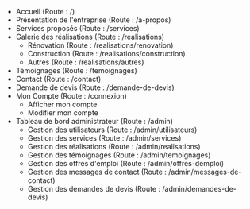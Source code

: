- Accueil (Route : /)
- Présentation de l'entreprise (Route : /a-propos)
- Services proposés (Route : /services)
- Galerie des réalisations (Route : /realisations)
  - Rénovation (Route : /realisations/renovation)
  - Construction (Route : /realisations/construction)
  - Autres (Route : /realisations/autres)
- Témoignages (Route : /temoignages)
- Contact (Route : /contact)
- Demande de devis (Route : /demande-de-devis)
- Mon Compte (Route : /connexion)
  - Afficher mon compte
  - Modifier mon compte
- Tableau de bord administrateur (Route : /admin)
  - Gestion des utilisateurs (Route : /admin/utilisateurs)
  - Gestion des services (Route : /admin/services)
  - Gestion des réalisations (Route : /admin/realisations)
  - Gestion des témoignages (Route : /admin/temoignages)
  - Gestion des offres d'emploi (Route : /admin/offres-demploi)
  - Gestion des messages de contact (Route : /admin/messages-de-contact)
  - Gestion des demandes de devis (Route : /admin/demandes-de-devis)

